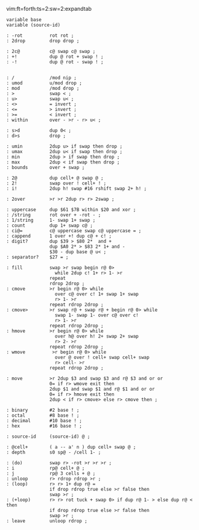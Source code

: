 vim:ft=forth:ts=2:sw=2:expandtab

    variable base
    variable (source-id)

    : -rot          rot rot ;
    : 2drop         drop drop ;

    : 2c@           c@ swap c@ swap ;
    : +!            dup @ rot + swap ! ;
    : -!            dup @ rot - swap ! ;


    : /             /mod nip ;
    : umod          u/mod drop ;
    : mod           /mod drop ;
    : >             swap < ;
    : u>            swap u< ;
    : <>            = invert ;
    : <=            > invert ;
    : >=            < invert ;
    : within        over - >r - r> u< ;

    : s>d           dup 0< ;
    : d>s           drop ;

    : umin          2dup u> if swap then drop ;
    : umax          2dup u< if swap then drop ;
    : min           2dup > if swap then drop ;
    : max           2dup < if swap then drop ;
    : bounds        over + swap ;

    : 2@            dup cell+ @ swap @ ;
    : 2!            swap over ! cell+ ! ;
    : i!            2dup h! swap #16 rshift swap 2+ h! ;

    : 2over         >r >r 2dup r> r> 2swap ;

    : uppercase     dup $61 $7B within $20 and xor ;
    : /string       rot over + -rot - ;
    : 1/string      1- swap 1+ swap ;
    : count         dup 1+ swap c@ ;
    : ci@=          c@ uppercase swap c@ uppercase = ;
    : cappend       1 over +! dup c@ + c! ;
    : digit?        dup $39 > $80 2*  and +
                    dup $A0 2* > $83 2* 1+ and -
                    $30 - dup base @ u< ;
    : separator?    $27 = ;

    : fill          swap >r swap begin r@ 0>
                      while 2dup c! 1+ r> 1- >r
                    repeat
                    rdrop 2drop ;
    : cmove         >r begin r@ 0> while
                      over c@ over c! 1+ swap 1+ swap
                      r> 1- >r
                    repeat rdrop 2drop ;
    : cmove>        >r swap r@ + swap r@ + begin r@ 0> while
                      swap 1- swap 1- over c@ over c!
                      r> 1- >r
                    repeat rdrop 2drop ;
    : hmove         >r begin r@ 0> while
                      over h@ over h! 2+ swap 2+ swap
                      r> 2- >r
                    repeat rdrop 2drop ;
    : wmove          >r begin r@ 0> while
                      over @ over ! cell+ swap cell+ swap
                      r> cell- >r
                    repeat rdrop 2drop ;

    : move          >r 2dup $3 and swap $3 and r@ $3 and or or
                    0= if r> wmove exit then
                    2dup $1 and swap $1 and r@ $1 and or or
                    0= if r> hmove exit then
                    2dup < if r> cmove> else r> cmove then ;

    : binary        #2 base ! ;
    : octal         #8 base ! ;
    : decimal       #10 base ! ;
    : hex           #16 base ! ;

    : source-id     (source-id) @ ;

    : @cell+        ( a -- a' n ) dup cell+ swap @ ;
    : depth         s0 sp@ - /cell 1- ;

    : (do)          swap r> -rot >r >r >r ;
    : i             rp@ cell+ @ ;
    : j             rp@ 3 cells + @ ;
    : unloop        r> rdrop rdrop >r ;
    : (loop)        r> r> 1+ dup r@ =
                    if drop rdrop true else >r false then
                    swap >r ;
    : (+loop)       r> r> rot tuck + swap 0> if dup r@ 1- > else dup r@ < then
                    if drop rdrop true else >r false then
                    swap >r ;
    : leave         unloop rdrop ;
